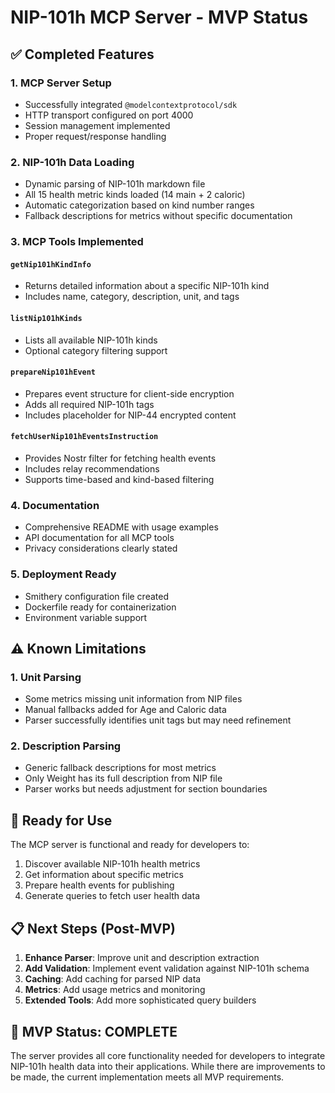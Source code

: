 # NIP-101h MCP Server - MVP Status

## ✅ Completed Features

### 1. MCP Server Setup
- Successfully integrated `@modelcontextprotocol/sdk`
- HTTP transport configured on port 4000
- Session management implemented
- Proper request/response handling

### 2. NIP-101h Data Loading
- Dynamic parsing of NIP-101h markdown file
- All 15 health metric kinds loaded (14 main + 2 caloric)
- Automatic categorization based on kind number ranges
- Fallback descriptions for metrics without specific documentation

### 3. MCP Tools Implemented

#### `getNip101hKindInfo`
- Returns detailed information about a specific NIP-101h kind
- Includes name, category, description, unit, and tags

#### `listNip101hKinds`
- Lists all available NIP-101h kinds
- Optional category filtering support

#### `prepareNip101hEvent`
- Prepares event structure for client-side encryption
- Adds all required NIP-101h tags
- Includes placeholder for NIP-44 encrypted content

#### `fetchUserNip101hEventsInstruction`
- Provides Nostr filter for fetching health events
- Includes relay recommendations
- Supports time-based and kind-based filtering

### 4. Documentation
- Comprehensive README with usage examples
- API documentation for all MCP tools
- Privacy considerations clearly stated

### 5. Deployment Ready
- Smithery configuration file created
- Dockerfile ready for containerization
- Environment variable support

## ⚠️ Known Limitations

### 1. Unit Parsing
- Some metrics missing unit information from NIP files
- Manual fallbacks added for Age and Caloric data
- Parser successfully identifies unit tags but may need refinement

### 2. Description Parsing
- Generic fallback descriptions for most metrics
- Only Weight has its full description from NIP file
- Parser works but needs adjustment for section boundaries

## 🚀 Ready for Use

The MCP server is functional and ready for developers to:
1. Discover available NIP-101h health metrics
2. Get information about specific metrics
3. Prepare health events for publishing
4. Generate queries to fetch user health data

## 📋 Next Steps (Post-MVP)

1. **Enhance Parser**: Improve unit and description extraction
2. **Add Validation**: Implement event validation against NIP-101h schema
3. **Caching**: Add caching for parsed NIP data
4. **Metrics**: Add usage metrics and monitoring
5. **Extended Tools**: Add more sophisticated query builders

## 🎯 MVP Status: COMPLETE

The server provides all core functionality needed for developers to integrate NIP-101h health data into their applications. While there are improvements to be made, the current implementation meets all MVP requirements. 